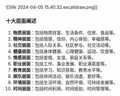 
![[life 2024-04-05 15.40.32.excalidraw.png]]

### 十大层面阐述

1. **物质层面**：包括物质财富、生活条件、住房、食品等。
2. **精神层面**：包括情感、信仰、内心体验、幸福感等。
3. **社交层面**：包括人际关系、社区参与、社交活动等。
4. **健康层面**：包括身体健康、心理健康、运动、饮食等。
5. **情感层面**：包括爱情、友谊、家庭关系等。
6. **职业层面**：包括工作、事业发展、职业满意度等。
7. **教育层面**：包括学习、知识获取、教育水平等。
8. **娱乐层面**：包括休闲活动、娱乐消遣、爱好等。
9. **环境层面**：包括生活环境、自然环境、可持续发展等。
10. **时间层面**：包括时间利用、时间规划、时间管理等。

